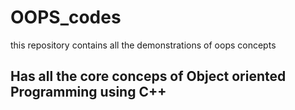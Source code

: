# OOPS_codes
this repository contains all the demonstrations of oops concepts

## Has all the core conceps of Object oriented Programming using C++
